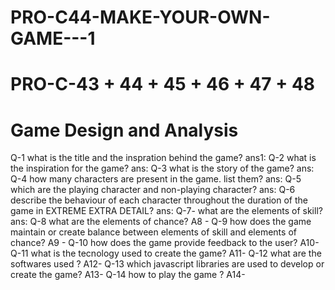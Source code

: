 # PRO-C44-MAKE-YOUR-OWN-GAME---1


# PRO-C-43 + 44 + 45 + 46 + 47 + 48

# Game Design and Analysis

Q-1 what is the title and the inspration behind the game?
ans1:
Q-2 what is the inspiration for the game?
ans:
Q-3 what is the story of the game?
ans:
Q-4 how many characters are present in the game. list them?
ans:
Q-5 which are the playing character and non-playing character?
ans:
Q-6 describe the behaviour of each character throughout the duration of the game in EXTREME EXTRA DETAIL?
ans:
Q-7- what are the elements of skill?
ans:
Q-8 what are the elements of chance?
A8 -
Q-9 how does the game maintain or create balance between elements of skill and elements of chance?
A9 -
Q-10 how does the game provide feedback to the user?
A10-
Q-11 what is the tecnology used to create the game?
A11-
Q-12 what are the softwares used ?
A12-
Q-13 which javascript libraries are used to develop or create the game? 
A13- 
Q-14 how to play the game ?
A14-

